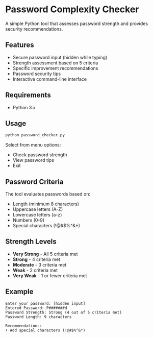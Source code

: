 # Password Complexity Checker

A simple Python tool that assesses password strength and provides security recommendations.

## Features

- Secure password input (hidden while typing)
- Strength assessment based on 5 criteria
- Specific improvement recommendations
- Password security tips
- Interactive command-line interface

## Requirements

- Python 3.x

## Usage

```bash
python password_checker.py
```

Select from menu options:
- Check password strength
- View password tips
- Exit

## Password Criteria

The tool evaluates passwords based on:
- Length (minimum 8 characters)
- Uppercase letters (A-Z)
- Lowercase letters (a-z) 
- Numbers (0-9)
- Special characters (!@#$%^&*)

## Strength Levels

- **Very Strong** - All 5 criteria met
- **Strong** - 4 criteria met
- **Moderate** - 3 criteria met
- **Weak** - 2 criteria met
- **Very Weak** - 1 or fewer criteria met

## Example

```
Enter your password: [hidden input]
Entered Password: P#######d
Password Strength: Strong (4 out of 5 criteria met)
Password Length: 9 characters

Recommendations:
• Add special characters (!@#$%^&*)
```
